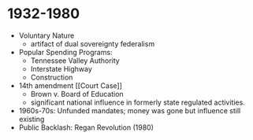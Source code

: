# 1932-1980
- Voluntary Nature
	- artifact of dual sovereignty federalism
- Popular Spending Programs: 
	- Tennessee Valley Authority
	- Interstate Highway
	- Construction
- 14th amendment [[Court Case]] 
	- Brown v. Board of Education
	- significant national influence in formerly state regulated activities.
- 1960s-70s: Unfunded mandates; money was gone but influence still existing
- Public Backlash: Regan Revolution (1980)